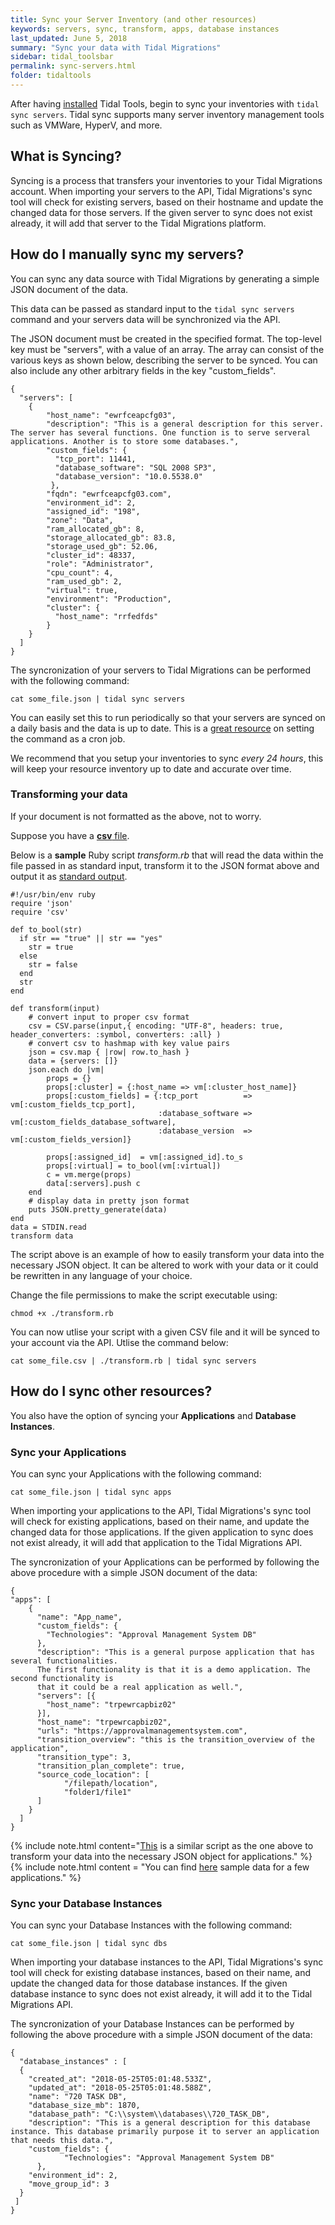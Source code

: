 ```yaml
---
title: Sync your Server Inventory (and other resources)
keywords: servers, sync, transform, apps, database instances
last_updated: June 5, 2018
summary: "Sync your data with Tidal Migrations"
sidebar: tidal_toolsbar
permalink: sync-servers.html
folder: tidaltools
---
```


After having [installed](tidal-tools.html#install) Tidal Tools, begin to sync your inventories with `tidal sync servers`. Tidal sync supports many server inventory management tools such as 
VMWare, HyperV, and more.

## What is Syncing?

Syncing is a process that transfers your inventories to your Tidal Migrations account.
When importing your servers to the API, Tidal Migrations's sync tool will check for existing servers, based on their hostname
and update the changed data for those servers.
If the given server to sync does not exist already, it will add that server to the Tidal Migrations platform.


## How do I manually sync my servers?

You can sync any data source with Tidal Migrations by generating a simple JSON document of the data.

This data can be passed as standard input to the `tidal sync servers` command and your servers data will be
synchronized via the API.


The JSON document must be created in the specified format. The top-level key must be "servers",
with a value of an array. The array can consist of the various keys as shown below, describing the server to be synced.
You can also include any other arbitrary fields in the key "custom_fields".

```
{
  "servers": [
    {
        "host_name": "ewrfceapcfg03",
        "description": "This is a general description for this server. The server has several functions. One function is to serve serveral applications. Another is to store some databases.",
        "custom_fields": {
          "tcp_port": 11441,
          "database_software": "SQL 2008 SP3",
          "database_version": "10.0.5538.0"
         },
        "fqdn": "ewrfceapcfg03.com",
        "environment_id": 2,
        "assigned_id": "198",
        "zone": "Data",
        "ram_allocated_gb": 8,
        "storage_allocated_gb": 83.8,
        "storage_used_gb": 52.06,
        "cluster_id": 48337,
        "role": "Administrator",
        "cpu_count": 4,
        "ram_used_gb": 2,
        "virtual": true,
        "environment": "Production",
        "cluster": {
          "host_name": "rrfedfds"
        }
    }
  ]
}

```
The syncronization of your servers to Tidal Migrations can be performed with the following command:

`` cat some_file.json | tidal sync servers ``


You can easily set this to run periodically so that your servers are synced on a daily basis and the data is up to date.
This is a [great resource](https://www.digitalocean.com/community/tutorials/how-to-use-cron-to-automate-tasks-on-a-vps)
on setting the command as a cron job.

We recommend that you setup your inventories to sync *every 24 hours*, this will keep your resource inventory up to date and accurate over time.

### Transforming your data

If your document is not formatted as the above, not to worry. 

Suppose you have a [**csv** file](servers.csv).


Below is a **sample** Ruby script _transform.rb_ that will read the data within the file
passed in as standard input, transform it to the JSON format above and output it as [standard output](serv.json).

```
#!/usr/bin/env ruby
require 'json'
require 'csv'

def to_bool(str)
  if str == "true" || str == "yes"
    str = true
  else
    str = false
  end
  str
end

def transform(input)
    # convert input to proper csv format
    csv = CSV.parse(input,{ encoding: "UTF-8", headers: true, header_converters: :symbol, converters: :all} )
    # convert csv to hashmap with key value pairs
    json = csv.map { |row| row.to_hash }
    data = {servers: []}
    json.each do |vm|
        props = {}
        props[:cluster] = {:host_name => vm[:cluster_host_name]}
        props[:custom_fields] = {:tcp_port          => vm[:custom_fields_tcp_port],
                                 :database_software => vm[:custom_fields_database_software],
                                 :database_version  => vm[:custom_fields_version]}
        
        props[:assigned_id]  = vm[:assigned_id].to_s
        props[:virtual] = to_bool(vm[:virtual])
        c = vm.merge(props)
        data[:servers].push c   
    end
    # display data in pretty json format
    puts JSON.pretty_generate(data)
end
data = STDIN.read
transform data
```

The script above is an example of how to easily transform your data into the necessary JSON object. It can be altered to work with your data or it could be rewritten in any language of your choice.

Change the file permissions to make the script executable using:

``` chmod +x ./transform.rb ```

You can now utlise your script with a given CSV file and it will be synced to your account via the API. Utlise the command below:

``` cat some_file.csv | ./transform.rb | tidal sync servers ```

## How do I sync other resources?

You also have the option of syncing your **Applications** and **Database Instances**.

### Sync your Applications

You can sync your Applications with the following command:

`` cat some_file.json | tidal sync apps ``

When importing your applications to the API, Tidal Migrations's sync tool will check for existing applications, based on their name, and update the changed data for those applications.
If the given application to sync does not exist already, it will add that application to the Tidal Migrations API.

The syncronization of your Applications can be performed by following the above procedure with a simple JSON document of the data:

```
{
"apps": [
    {
      "name": "App_name",
      "custom_fields": {
        "Technologies": "Approval Management System DB"
      },
      "description": "This is a general purpose application that has several functionalities. 
      The first functionality is that it is a demo application. The second functionality is 
      that it could be a real application as well.",
      "servers": [{
        "host_name": "trpewrcapbiz02"
      }],
      "host_name": "trpewrcapbiz02",
      "urls": "https://approvalmanagementsystem.com",
      "transition_overview": "this is the transition_overview of the application",
      "transition_type": 3,
      "transition_plan_complete": true,
      "source_code_location": [
            "/filepath/location",
            "folder1/file1"
      ]
    }
  ]
}
```

{% include note.html content="[This](https://github.com/tidalmigrations/data-transform/blob/master/scripts/csv_transform.rb) is a similar script as the one above to transform your data into the necessary JSON object for applications." %}
{% include note.html content = "You can find [here](https://github.com/tidalmigrations/data-transform/blob/master/data/apps.csv) sample data for a few applications." %}

### Sync your Database Instances


You can sync your Database Instances with the following command:

`` cat some_file.json | tidal sync dbs ``

When importing your database instances to the API, Tidal Migrations's sync tool will check for existing database instances, based on their name, and update the changed data for those database instances.
If the given database instance to sync does not exist already, it will add it to the Tidal Migrations API.

The syncronization of your Database Instances can be performed by following the above procedure with a simple JSON document of the data:
```
{
  "database_instances" : [
  {
    "created_at": "2018-05-25T05:01:48.533Z",
    "updated_at": "2018-05-25T05:01:48.588Z",
    "name": "720 TASK DB",
    "database_size_mb": 1870,
    "database_path": "C:\\system\\databases\\720_TASK_DB",
    "description": "This is a general description for this database instance. This database primarily purpose it to server an application that needs this data.",
    "custom_fields": {
            "Technologies": "Approval Management System DB"
      },
    "environment_id": 2,
    "move_group_id": 3
  }
 ]
}
```
